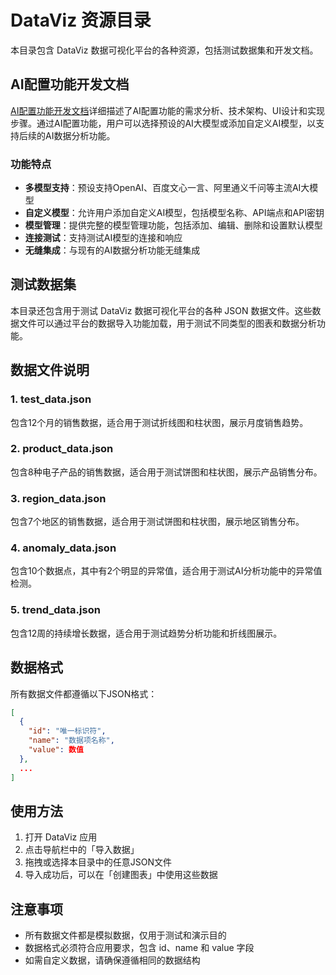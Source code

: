 # DataViz 资源目录

本目录包含 DataViz 数据可视化平台的各种资源，包括测试数据集和开发文档。

## AI配置功能开发文档

[AI配置功能开发文档](./AI配置功能开发文档.md)详细描述了AI配置功能的需求分析、技术架构、UI设计和实现步骤。通过AI配置功能，用户可以选择预设的AI大模型或添加自定义AI模型，以支持后续的AI数据分析功能。

### 功能特点

- **多模型支持**：预设支持OpenAI、百度文心一言、阿里通义千问等主流AI大模型
- **自定义模型**：允许用户添加自定义AI模型，包括模型名称、API端点和API密钥
- **模型管理**：提供完整的模型管理功能，包括添加、编辑、删除和设置默认模型
- **连接测试**：支持测试AI模型的连接和响应
- **无缝集成**：与现有的AI数据分析功能无缝集成

## 测试数据集

本目录还包含用于测试 DataViz 数据可视化平台的各种 JSON 数据文件。这些数据文件可以通过平台的数据导入功能加载，用于测试不同类型的图表和数据分析功能。

## 数据文件说明

### 1. test_data.json

包含12个月的销售数据，适合用于测试折线图和柱状图，展示月度销售趋势。

### 2. product_data.json

包含8种电子产品的销售数据，适合用于测试饼图和柱状图，展示产品销售分布。

### 3. region_data.json

包含7个地区的销售数据，适合用于测试饼图和柱状图，展示地区销售分布。

### 4. anomaly_data.json

包含10个数据点，其中有2个明显的异常值，适合用于测试AI分析功能中的异常值检测。

### 5. trend_data.json

包含12周的持续增长数据，适合用于测试趋势分析功能和折线图展示。

## 数据格式

所有数据文件都遵循以下JSON格式：

```json
[
  {
    "id": "唯一标识符",
    "name": "数据项名称",
    "value": 数值
  },
  ...
]
```

## 使用方法

1. 打开 DataViz 应用
2. 点击导航栏中的「导入数据」
3. 拖拽或选择本目录中的任意JSON文件
4. 导入成功后，可以在「创建图表」中使用这些数据

## 注意事项

- 所有数据文件都是模拟数据，仅用于测试和演示目的
- 数据格式必须符合应用要求，包含 id、name 和 value 字段
- 如需自定义数据，请确保遵循相同的数据结构
